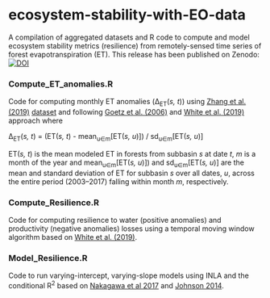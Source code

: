 # ecosystem-stability-with-EO-data
A compilation of aggregated datasets and R code to compute and model ecosystem stability metrics (resilience) from remotely-sensed time series of forest evapotranspiration (ET). This release has been published on Zenodo: [![DOI](https://zenodo.org/badge/315108702.svg)](https://zenodo.org/badge/latestdoi/315108702)
### Compute_ET_anomalies.R
Code for computing monthly ET anomalies (&#916;<sub>ET</sub>(*s, t*)) using [Zhang et al. (2019)](https://www.sciencedirect.com/science/article/abs/pii/S003442571830590X) [dataset](https://developers.google.com/earth-engine/datasets/catalog/CAS_IGSNRR_PML_V2) and following [Goetz et al. (2006)](https://www.sciencedirect.com/science/article/abs/pii/S0034425706000289) and [White et al. (2019)](https://zslpublications.onlinelibrary.wiley.com/doi/10.1002/rse2.148) approach where

&#916;<sub>ET</sub>(*s, t*) = (ET(*s, t*) - mean<sub>u&isin;m</sub>[ET(*s, u*)]) / sd<sub>u&isin;m</sub>[ET(*s, u*)]

ET(*s, t*) is the mean modeled ET in forests from subbasin *s* at date *t*, *m* is a month of the year and mean<sub>u&isin;m</sub>[ET(*s, u*)]) and sd<sub>u&isin;m</sub>[ET(*s, u*)] are the mean and standard deviation of ET for subbasin *s* over all dates, *u*, across the entire period (2003–2017) falling within month *m*, respectively.
### Compute_Resilience.R
Code for computing resilience to water (positive anomalies) and productivity (negative anomalies) losses using a temporal moving window algorithm based on [White et al. (2019)](https://zslpublications.onlinelibrary.wiley.com/doi/10.1002/rse2.148).
### Model_Resilience.R
Code to run varying-intercept, varying-slope models using INLA and the conditional R<sup>2</sup> based on [Nakagawa et al 2017](https://royalsocietypublishing.org/doi/10.1098/rsif.2017.0213) and [Johnson 2014](https://besjournals.onlinelibrary.wiley.com/doi/full/10.1111/2041-210X.12225).
